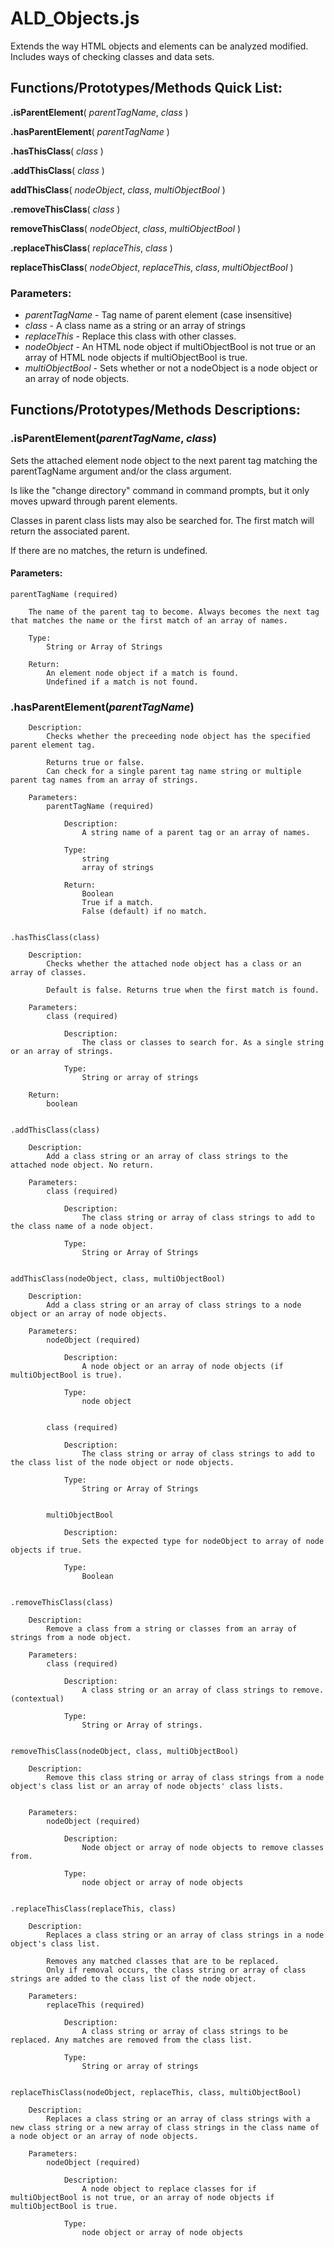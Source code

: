 # ALD_Objects.js

Extends the way HTML objects and elements can be analyzed modified. Includes ways of checking classes and data sets.


## Functions/Prototypes/Methods Quick List:
	
**.isParentElement**( *parentTagName*, *class* )

**.hasParentElement**( *parentTagName* )
	
**.hasThisClass**( *class* )

**.addThisClass**( *class* )

**addThisClass**( *nodeObject*, *class*, *multiObjectBool* )
 
**.removeThisClass**( *class* )

**removeThisClass**( *nodeObject*, *class*, *multiObjectBool* )
 
**.replaceThisClass**( *replaceThis*, *class* )

**replaceThisClass**( *nodeObject*, *replaceThis*, *class*, *multiObjectBool* )
	 
### Parameters:
- *parentTagName* - Tag name of parent element (case insensitive)
- *class* - A class name as a string or an array of strings
- *replaceThis* - Replace this class with other classes.
- *nodeObject* - An HTML node object if multiObjectBool is not true or an array of HTML node objects if multiObjectBool is true.
- *multiObjectBool* - Sets whether or not a nodeObject is a node object or an array of node objects.
	  
	  
## Functions/Prototypes/Methods Descriptions:

### .isParentElement(*parentTagName*, *class*)

Sets the attached element node object to the next parent tag matching the parentTagName argument and/or the class argument.
			
Is like the "change directory" command in command prompts, but it only moves upward through parent elements.

Classes in parent class lists may also be searched for. The first match will return the associated parent.

If there are no matches, the return is undefined.
		
#### Parameters:
	parentTagName (required)

		The name of the parent tag to become. Always becomes the next tag that matches the name or the first match of an array of names.
		
		Type:
			String or Array of Strings
			
		Return: 
			An element node object if a match is found. 
			Undefined if a match is not found.
		
### .hasParentElement(*parentTagName*)
	
		Description:
			Checks whether the preceeding node object has the specified parent element tag.
			
			Returns true or false.
			Can check for a single parent tag name string or multiple parent tag names from an array of strings.

		Parameters:
			parentTagName (required)
			
				Description:
					A string name of a parent tag or an array of names.
					
				Type:
					string
					array of strings
		
				Return:
					Boolean	
					True if a match.
					False (default) if no match.
					
					
	.hasThisClass(class)
	
		Description:
			Checks whether the attached node object has a class or an array of classes.
			
			Default is false. Returns true when the first match is found.
		
		Parameters:
			class (required)
			
				Description:
					The class or classes to search for. As a single string or an array of strings.
					
				Type:
					String or array of strings

		Return:
			boolean
		
		
	.addThisClass(class)
	
		Description:
			Add a class string or an array of class strings to the attached node object. No return.
		
		Parameters:
			class (required)
			
				Description:
					The class string or array of class strings to add to the class name of a node object.
					
				Type:
					String or Array of Strings
		
		
	addThisClass(nodeObject, class, multiObjectBool)
	
		Description:
			Add a class string or an array of class strings to a node object or an array of node objects.
		
		Parameters:
			nodeObject (required)
			
				Description:
					A node object or an array of node objects (if multiObjectBool is true).
					
				Type:
					node object
					
					
			class (required)
			
				Description:
					The class string or array of class strings to add to the class list of the node object or node objects.
					
				Type:
					String or Array of Strings							
					
					
			multiObjectBool
			
				Description:
					Sets the expected type for nodeObject to array of node objects if true. 
					
				Type:
					Boolean

					
	.removeThisClass(class)
	
		Description:
			Remove a class from a string or classes from an array of strings from a node object.
		
		Parameters:
			class (required)
			
				Description:
					A class string or an array of class strings to remove. (contextual)
					
				Type:
					String or Array of strings.
		
		
	removeThisClass(nodeObject, class, multiObjectBool)
	
		Description:
			Remove this class string or array of class strings from a node object's class list or an array of node objects' class lists.
		
		
		Parameters:
			nodeObject (required)
			
				Description:
					Node object or array of node objects to remove classes from.
					
				Type:
					node object or array of node objects
					
		
	.replaceThisClass(replaceThis, class)
	
		Description:
			Replaces a class string or an array of class strings in a node object's class list.
			
			Removes any matched classes that are to be replaced.
			Only if removal occurs, the class string or array of class strings are added to the class list of the node object.
			
		Parameters:
			replaceThis (required)
			
				Description:
					A class string or array of class strings to be replaced. Any matches are removed from the class list.
					
				Type:
					String or array of strings
		
		
	replaceThisClass(nodeObject, replaceThis, class, multiObjectBool)
	
		Description:
			Replaces a class string or an array of class strings with a new class string or a new array of class strings in the class name of a node object or an array of node objects.
		
		Parameters:
			nodeObject (required)
			
				Description:
					A node object to replace classes for if multiObjectBool is not true, or an array of node objects if multiObjectBool is true.
					
				Type:
					node object or array of node objects
	
	
